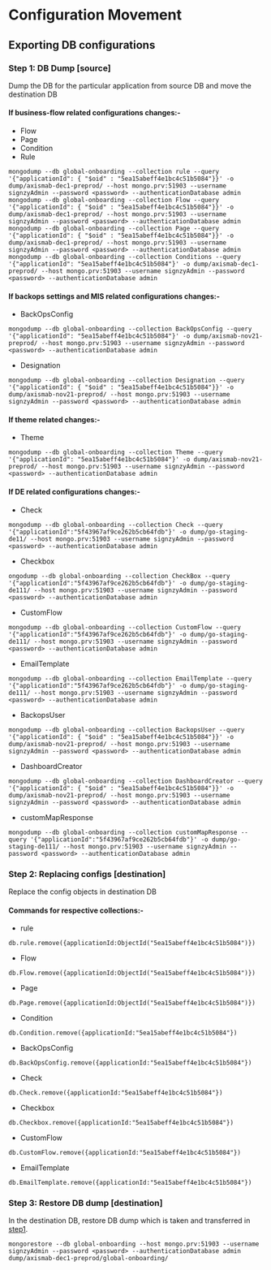# Configuration Movement

## Exporting DB configurations

### Step 1: DB Dump \[source]

Dump the DB for the particular application from source DB and move the destination DB

#### If business-flow related configurations changes:-

* Flow
* Page
* Condition
* Rule

```
mongodump --db global-onboarding --collection rule --query '{"applicationId": { "$oid" : "5ea15abeff4e1bc4c51b5084"}}' -o dump/axismab-dec1-preprod/ --host mongo.prv:51903 --username signzyAdmin --password <password> --authenticationDatabase admin
mongodump --db global-onboarding --collection Flow --query '{"applicationId": { "$oid" : "5ea15abeff4e1bc4c51b5084"}}' -o dump/axismab-dec1-preprod/ --host mongo.prv:51903 --username signzyAdmin --password <password> --authenticationDatabase admin
mongodump --db global-onboarding --collection Page --query '{"applicationId": { "$oid" : "5ea15abeff4e1bc4c51b5084"}}' -o dump/axismab-dec1-preprod/ --host mongo.prv:51903 --username signzyAdmin --password <password> --authenticationDatabase admin
mongodump --db global-onboarding --collection Conditions --query '{"applicationId": "5ea15abeff4e1bc4c51b5084"}' -o dump/axismab-dec1-preprod/ --host mongo.prv:51903 --username signzyAdmin --password <password> --authenticationDatabase admin
```

#### If backops settings and MIS related configurations changes:-

* BackOpsConfig

```
mongodump --db global-onboarding --collection BackOpsConfig --query '{"applicationId": "5ea15abeff4e1bc4c51b5084"}' -o dump/axismab-nov21-preprod/ --host mongo.prv:51903 --username signzyAdmin --password <password> --authenticationDatabase admin
```

* Designation

```
mongodump --db global-onboarding --collection Designation --query '{"applicationId": { "$oid" : "5ea15abeff4e1bc4c51b5084"}}' -o dump/axismab-nov21-preprod/ --host mongo.prv:51903 --username signzyAdmin --password <password> --authenticationDatabase admin
```

#### If theme related changes:-

* Theme

```
mongodump --db global-onboarding --collection Theme --query '{"applicationId": "5ea15abeff4e1bc4c51b5084"}' -o dump/axismab-nov21-preprod/ --host mongo.prv:51903 --username signzyAdmin --password <password> --authenticationDatabase admin
```

#### If DE related configurations changes:-

* Check

```
mongodump --db global-onboarding --collection Check --query '{"applicationId":"5f43967af9ce262b5cb64fdb"}' -o dump/go-staging-de11/ --host mongo.prv:51903 --username signzyAdmin --password <password> --authenticationDatabase admin
```

* Checkbox

```
ongodump --db global-onboarding --collection CheckBox --query '{"applicationId":"5f43967af9ce262b5cb64fdb"}' -o dump/go-staging-de111/ --host mongo.prv:51903 --username signzyAdmin --password <password> --authenticationDatabase admin
```

* CustomFlow

```
mongodump --db global-onboarding --collection CustomFlow --query '{"applicationId":"5f43967af9ce262b5cb64fdb"}' -o dump/go-staging-de111/ --host mongo.prv:51903 --username signzyAdmin --password <password> --authenticationDatabase admin
```

* EmailTemplate

```
mongodump --db global-onboarding --collection EmailTemplate --query '{"applicationId":"5f43967af9ce262b5cb64fdb"}' -o dump/go-staging-de111/ --host mongo.prv:51903 --username signzyAdmin --password <password> --authenticationDatabase admin
```

* BackopsUser

```
mongodump --db global-onboarding --collection BackopsUser --query '{"applicationId": { "$oid" : "5ea15abeff4e1bc4c51b5084"}}' -o dump/axismab-nov21-preprod/ --host mongo.prv:51903 --username signzyAdmin --password <password> --authenticationDatabase admin
```

* DashboardCreator

```
mongodump --db global-onboarding --collection DashboardCreator --query '{"applicationId": { "$oid" : "5ea15abeff4e1bc4c51b5084"}}' -o dump/axismab-nov21-preprod/ --host mongo.prv:51903 --username signzyAdmin --password <password> --authenticationDatabase admin
```

* customMapResponse

```
mongodump --db global-onboarding --collection customMapResponse --query '{"applicationId":"5f43967af9ce262b5cb64fdb"}' -o dump/go-staging-de111/ --host mongo.prv:51903 --username signzyAdmin --password <password> --authenticationDatabase admin
```

### Step 2: Replacing configs \[destination]

Replace the config objects in destination DB

#### Commands for respective collections:-

* rule

```
db.rule.remove({applicationId:ObjectId("5ea15abeff4e1bc4c51b5084")})
```

* Flow

```
db.Flow.remove({applicationId:ObjectId("5ea15abeff4e1bc4c51b5084")})
```

* Page

```
db.Page.remove({applicationId:ObjectId("5ea15abeff4e1bc4c51b5084")})
```

* Condition

```
db.Condition.remove({applicationId:"5ea15abeff4e1bc4c51b5084"})
```

* BackOpsConfig

```
db.BackOpsConfig.remove({applicationId:"5ea15abeff4e1bc4c51b5084"})
```

* Check

```
db.Check.remove({applicationId:"5ea15abeff4e1bc4c51b5084"})
```

* Checkbox

```
db.Checkbox.remove({applicationId:"5ea15abeff4e1bc4c51b5084"})
```

* CustomFlow

```
db.CustomFlow.remove({applicationId:"5ea15abeff4e1bc4c51b5084"})
```

* EmailTemplate

```
db.EmailTemplate.remove({applicationId:"5ea15abeff4e1bc4c51b5084"})
```

### Step 3: Restore DB dump \[destination]

In the destination DB, restore DB dump which is taken and transferred in [step1](config-movement.md#step-1-db-dump-source).

```
mongorestore --db global-onboarding --host mongo.prv:51903 --username signzyAdmin --password <password> --authenticationDatabase admin dump/axismab-dec1-preprod/global-onboarding/
```

